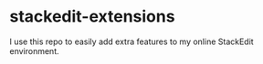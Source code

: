 # stackedit-extensions
I use this repo to easily add extra features to my online StackEdit environment.

